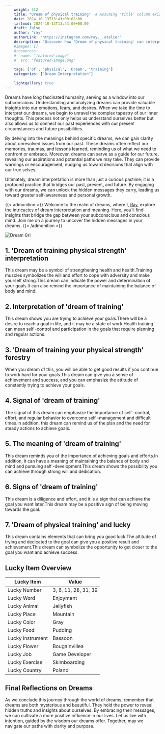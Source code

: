 ```yaml
---
    weight: 512
    title: "Dream of physical training"  # Assuming 'title' column exists
    date: 2024-10-13T13:43:00+08:00
    lastmod: 2024-10-13T13:43:00+08:00
    draft: false
    author: "ray"
    authorLink: "https://instagram.com/ray._.atelier"
    description: "Discover how 'Dream of physical training' can interpret your future and uncover its significant meanings in your life."
    #images: []
    #resources:
    #- name: "featured-image"
    #  src: "featured-image.png"
    
    tags: ['of', 'physical', 'Dream', 'training']
    categories: ["Dream Interpretation"]
    
    lightgallery: true
---
```

    
Dreams have long fascinated humanity, serving as a window into our subconscious. Understanding and analyzing dreams can provide valuable insights into our emotions, fears, and desires. When we take the time to interpret our dreams, we begin to unravel the complex tapestry of our inner thoughts. This process not only helps us understand ourselves better but also allows us to connect our past experiences with our present circumstances and future possibilities.

By delving into the meanings behind specific dreams, we can gain clarity about unresolved issues from our past. These dreams often reflect our memories, traumas, and lessons learned, reminding us of what we need to confront or embrace. Moreover, dreams can serve as a guide for our future, revealing our aspirations and potential paths we may take. They can provide warnings or encouragement, nudging us toward decisions that align with our true selves.

Ultimately, dream interpretation is more than just a curious pastime; it is a profound practice that bridges our past, present, and future. By engaging with our dreams, we can unlock the hidden messages they carry, leading us toward greater self-awareness and personal growth.

{{< admonition >}}
Welcome to the realm of dreams, where I, [Ray](https://instagram.com/ray._.atelier), explore the intricacies of dream interpretation and meaning. Here, you’ll find insights that bridge the gap between your subconscious and conscious mind. Join me on a journey to uncover the hidden messages in your dreams.
{{< /admonition >}}

![Dream Grl](https://cdn.pixabay.com/photo/2017/11/02/03/35/gothic-2910057_1280.jpg "Dream Grl")

## 1. 'Dream of training physical strength' interpretation
This dream may be a symbol of strengthening health and health.Training muscles symbolizes the will and effort to cope with adversity and make yourself strong.This dream can indicate the power and determination of your goals.It can also remind the importance of maintaining the balance of body and mind.

## 2. Interpretation of 'dream of training'
This dream shows you are trying to achieve your goals.There will be a desire to reach a goal in life, and it may be a state of work.Health training can mean self -control and participation in the goals that require planning and regular actions.

## 3. 'Dream of training your physical strength' forestry
When you dream of this, you will be able to get good results if you continue to work hard for your goals.This dream can give you a sense of achievement and success, and you can emphasize the attitude of constantly trying to achieve your goals.

## 4. Signal of 'dream of training'
The signal of this dream can emphasize the importance of self -control, effort, and regular behavior to overcome self -management and difficult times.In addition, this dream can remind us of the plan and the need for steady actions to achieve goals.

## 5. The meaning of 'dream of training'
This dream reminds you of the importance of achieving goals and efforts.In addition, it can have a meaning of maintaining the balance of body and mind and pursuing self -development.This dream shows the possibility you can achieve through strong will and dedication.

## 6. Signs of 'dream of training'
This dream is a diligence and effort, and it is a sign that can achieve the goal you want later.This dream may be a positive sign of being moving towards the goal.

## 7. 'Dream of physical training' and lucky
This dream contains elements that can bring you good luck.The attitude of trying and dedicated to the goal can give you a positive result and achievement.This dream can symbolize the opportunity to get closer to the goal you want and achieve success.

## Lucky Item Overview
| Lucky Item          | Value              |
|---------------|--------------------|
| Lucky Number        | 3, 6, 11, 28, 31, 39  |
| Lucky Word          | Enjoyment |
| Lucky Animal        | Jellyfish |
| Lucky Place         | Mountain     |
| Lucky Color         | Gray     |
| Lucky Food          | Pudding      |
| Lucky Instrument    | Bassoon |
| Lucky Flower        | Bougainvillea    |
| Lucky Job           | Game Developer       |
| Lucky Exercise      | Skimboarding  |
| Lucky Country       | Poland    |


##  Final Reflections on Dreams

As we conclude this journey through the world of dreams, remember that dreams are both mysterious and beautiful. They hold the power to reveal hidden truths and insights about ourselves. By embracing their messages, we can cultivate a more positive influence in our lives. Let us live with intention, guided by the wisdom our dreams offer. Together, may we navigate our paths with clarity and purpose.
